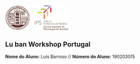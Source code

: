 <img src="./project/docs/source/logos/Logo_Luban_IPS.png" width="200" />     

## Lu ban Workshop Portugal

<p>
  <strong>Nome do Aluno:</strong> Luís Barroso // <strong>Número do Aluno:</strong> 190203015
</p>
 
